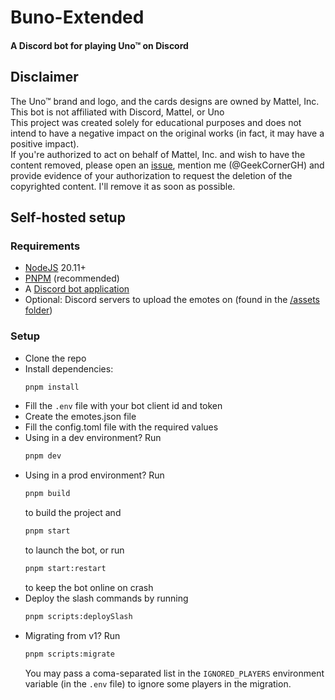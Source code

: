 # Buno-Extended  
#### A Discord bot for playing Uno™ on Discord  
  
## Disclaimer  
The Uno™ brand and logo, and the cards designs are owned by Mattel, Inc.  
This bot is not affiliated with Discord, Mattel, or Uno  
This project was created solely for educational purposes and does not intend to have a negative impact on the original works (in fact, it may have a positive impact).  
If you're authorized to act on behalf of Mattel, Inc. and wish to have the content removed, please open an [issue](/GeekCornerGH/buno-extended/issues/new), mention me (@GeekCornerGH) and provide evidence of your authorization to request the deletion of the copyrighted content. I'll remove it as soon as possible.

## Self-hosted setup  
### Requirements
* [NodeJS](https://nodejs.org/en/download) 20.11+
* [PNPM](https://pnpm.io/installation) (recommended)
* A [Discord bot application](https://discord.com/developers/applications)
* Optional: Discord servers to upload the emotes on (found in the [/assets folder](/GeekCornerGH/buno-extended/tree/main/assets))

### Setup
* Clone the repo
* Install dependencies:
    ```bash
    pnpm install
    ```
* Fill the `.env` file with your bot client id and token
* Create the emotes.json file
* Fill the config.toml file with the required values
* Using in a dev environment? Run
    ```bash
    pnpm dev
    ```
* Using in a prod environment? Run
    ```bash
    pnpm build
    ```
    to build the project and
    ```bash
    pnpm start
    ```
    to launch the bot, or run
    ```bash
    pnpm start:restart
    ```
    to keep the bot online on crash
* Deploy the slash commands by running
    ```bash
    pnpm scripts:deploySlash
    ```
* Migrating from v1? Run 
    ```bash
    pnpm scripts:migrate
    ```
    You may pass a coma-separated list in the `IGNORED_PLAYERS` environment variable (in the `.env` file) to ignore some players in the migration.
